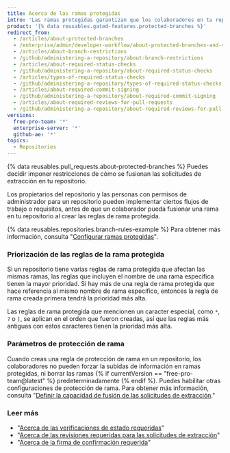 ```yaml
---
title: Acerca de las ramas protegidas
intro: 'Las ramas protegidas garantizan que los colaboradores en tu repositorio no puedan realizar cambios irrevocables a las ramas. Activar las ramas protegidas también te permite activar otros requisitos y verificaciones opcionales, como las verificaciones de estado requeridas y as revisiones requeridas.'
product: '{% data reusables.gated-features.protected-branches %}'
redirect_from:
  - /articles/about-protected-branches
  - /enterprise/admin/developer-workflow/about-protected-branches-and-required-status-checks
  - /articles/about-branch-restrictions
  - /github/administering-a-repository/about-branch-restrictions
  - /articles/about-required-status-checks
  - /github/administering-a-repository/about-required-status-checks
  - /articles/types-of-required-status-checks
  - /github/administering-a-repository/types-of-required-status-checks
  - /articles/about-required-commit-signing
  - /github/administering-a-repository/about-required-commit-signing
  - /articles/about-required-reviews-for-pull-requests
  - /github/administering-a-repository/about-required-reviews-for-pull-requests
versions:
  free-pro-team: '*'
  enterprise-server: '*'
  github-ae: '*'
topics:
  - Repositories
---
```


{% data reusables.pull_requests.about-protected-branches %} Puedes decidir imponer restricciones de cómo se fusionan las solicitudes de extracción en tu repositorio.

Los propietarios del repositorio y las personas con permisos de administrador para un repositorio pueden implementar ciertos flujos de trabajo o requisitos, antes de que un colaborador pueda fusionar una rama en tu repositorio al crear las reglas de rama protegida.

{% data reusables.repositories.branch-rules-example %} Para obtener más información, consulta "[Configurar ramas protegidas](/articles/configuring-protected-branches/)".

### Priorización de las reglas de la rama protegida

Si un repositorio tiene varias reglas de rama protegida que afectan las mismas ramas, las reglas que incluyen el nombre de una rama específica tienen la mayor prioridad. Si hay más de una regla de rama protegida que hace referencia al mismo nombre de rama específico, entonces la regla de rama creada primera tendrá la prioridad más alta.

Las reglas de rama protegida que mencionen un caracter especial, como `*`, `?` o `]`, se aplican en el orden que fueron creadas, así que las reglas más antiguas con estos caracteres tienen la prioridad más alta.

### Parámetros de protección de rama

Cuando creas una regla de protección de rama en un repositorio, los colaboradores no pueden forzar la subidas de información en ramas protegidas, ni borrar las ramas {% if currentVersion == "free-pro-team@latest" %} predeterminadamente {% endif %}. Puedes habilitar otras configuraciones de protección de rama. Para obtener más información, consulta "[Definir la capacidad de fusión de las solicitudes de extracción](/github/administering-a-repository/defining-the-mergeability-of-pull-requests)."

### Leer más

- "[Acerca de las verificaciones de estado requeridas](/articles/about-required-status-checks)"
- "[Acerca de las revisiones requeridas para las solicitudes de extracción](/articles/about-required-reviews-for-pull-requests)"
- "[Acerca de la firma de confirmación requerida](/articles/about-required-commit-signing)"
